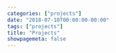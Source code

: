 ```yaml
---
categories: ["projects"]
date: "2018-07-10T00:00:00-00:00"
tags: ["projects"]
title: "Projects"
showpagemeta: false
---
```

